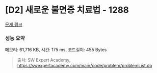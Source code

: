 # [D2] 새로운 불면증 치료법 - 1288 

[문제 링크](https://swexpertacademy.com/main/code/problem/problemDetail.do?contestProbId=AV18_yw6I9MCFAZN) 

### 성능 요약

메모리: 61,716 KB, 시간: 175 ms, 코드길이: 455 Bytes



> 출처: SW Expert Academy, https://swexpertacademy.com/main/code/problem/problemList.do
